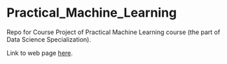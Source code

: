 # Practical_Machine_Learning
Repo for Course Project of Practical Machine Learning course (the part of Data Science Specialization).

Link to web page [here](https://github.com/famargar/Practical-machine-learning/).
